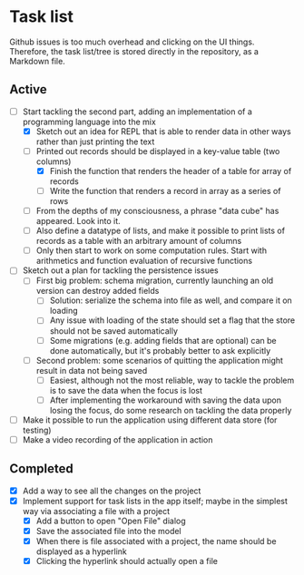 # Task list

Github issues is too much overhead and clicking on the UI things. Therefore, the task list/tree is stored directly in the repository, as a Markdown file.

## Active

* [ ] Start tackling the second part, adding an implementation of a programming language into the mix
  * [x] Sketch out an idea for REPL that is able to render data in other ways rather than just printing the text
  * [ ] Printed out records should be displayed in a key-value table (two columns)
    * [x] Finish the function that renders the header of a table for array of records
    * [ ] Write the function that renders a record in array as a series of rows
  * [ ] From the depths of my consciousness, a phrase "data cube" has appeared. Look into it.
  * [ ] Also define a datatype of lists, and make it possible to print lists of records as a table with an arbitrary amount of columns
  * [ ] Only then start to work on some computation rules. Start with arithmetics and function evaluation of recursive functions
* [ ] Sketch out a plan for tackling the persistence issues
  * [ ] First big problem: schema migration, currently launching an old version can destroy added fields
    * [ ] Solution: serialize the schema into file as well, and compare it on loading
    * [ ] Any issue with loading of the state should set a flag that the store should not be saved automatically
    * [ ] Some migrations (e.g. adding fields that are optional) can be done automatically, but it's probably better to ask explicitly
  * [ ] Second problem: some scenarios of quitting the application might result in data not being saved
    * [ ] Easiest, although not the most reliable, way to tackle the problem is to save the data when the focus is lost
    * [ ] After implementing the workaround with saving the data upon losing the focus, do some research on tackling the data properly
* [ ] Make it possible to run the application using different data store (for testing)
* [ ] Make a video recording of the application in action

## Completed

* [x] Add a way to see all the changes on the project
* [x] Implement support for task lists in the app itself; maybe in the simplest way via associating a file with a project
  * [x] Add a button to open "Open File" dialog
  * [x] Save the associated file into the model
  * [x] When there is file associated with a project, the name should be displayed as a hyperlink
  * [x] Clicking the hyperlink should actually open a file
